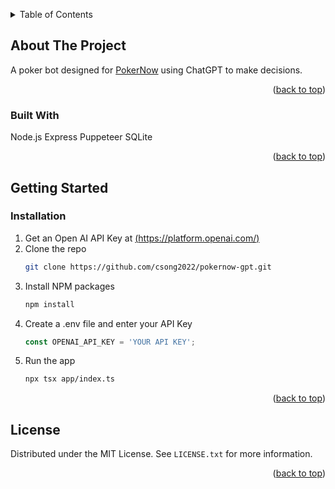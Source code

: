 
<a id="readme-top"></a>

<!-- TABLE OF CONTENTS -->
<details>
  <summary>Table of Contents</summary>
  <ol>
    <li>
      <a href="#about-the-project">About The Project</a>
      <ul>
        <li><a href="#built-with">Built With</a></li>
      </ul>
    </li>
    <li>
      <a href="#getting-started">Getting Started</a>
      <ul>
        <li><a href="#installation">Installation</a></li>
      </ul>
    </li>
    <li><a href="#license">License</a></li>
  </ol>
</details>



<!-- ABOUT THE PROJECT -->
## About The Project

A poker bot designed for [PokerNow](https://www.pokernow.club) using ChatGPT to make decisions.

<p align="right">(<a href="#readme-top">back to top</a>)</p>



### Built With

Node.js
Express
Puppeteer
SQLite

<p align="right">(<a href="#readme-top">back to top</a>)</p>



<!-- GETTING STARTED -->
## Getting Started

### Installation

1. Get an Open AI API Key at [(https://platform.openai.com/)](https://platform.openai.com/)
2. Clone the repo
   ```sh
   git clone https://github.com/csong2022/pokernow-gpt.git
   ```
3. Install NPM packages
   ```sh
   npm install
   ```
4. Create a .env file and enter your API Key
   ```js
   const OPENAI_API_KEY = 'YOUR API KEY';
   ```
5. Run the app
   ```sh
   npx tsx app/index.ts
   ```

<p align="right">(<a href="#readme-top">back to top</a>)</p>


<!-- LICENSE -->
## License

Distributed under the MIT License. See `LICENSE.txt` for more information.

<p align="right">(<a href="#readme-top">back to top</a>)</p>

